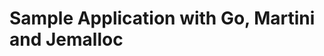 Sample Application with Go, Martini and Jemalloc
================================================


